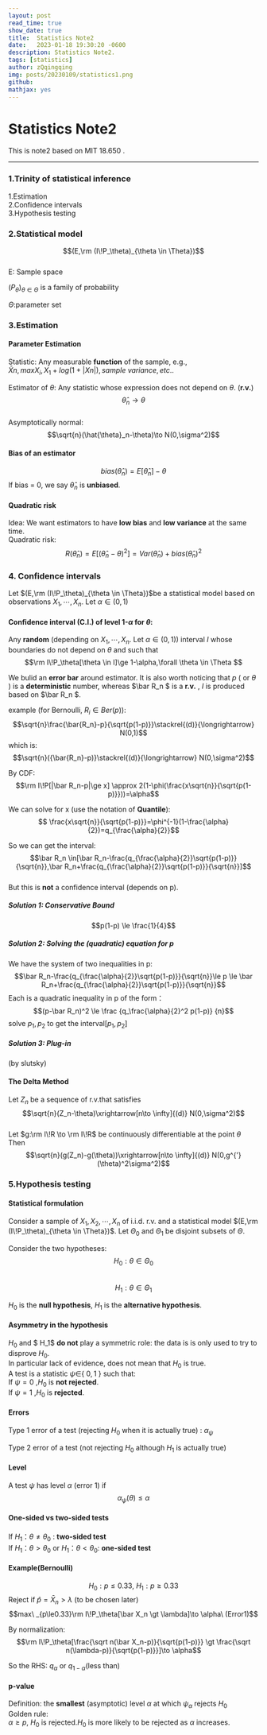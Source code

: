 ```yaml
---
layout: post
read_time: true
show_date: true
title:  Statistics Note2
date:   2023-01-18 19:30:20 -0600
description: Statistics Note2.
tags: [statistics]
author: zQqingqing
img: posts/20230109/statistics1.png 
github:  
mathjax: yes
---
```


# Statistics Note2

This is note2 based on MIT 18.650 .  

---

### 1.Trinity of statistical inference  
1.Estimation  
2.Confidence intervals  
3.Hypothesis testing  

### 2.Statistical model  
$$(E,\rm (I\!P_\theta)_{\theta \in \Theta})$$  
E: Sample space  

$(P_\theta)_{\theta \in \Theta}$ is a family of probability  

$\Theta$:parameter set

### 3.Estimation  
#### Parameter Estimation  

Statistic: Any measurable **function** of the sample, e.g.,  
$\bar Xn, maxX_i, X_1 + log(1 + |Xn|), sample\ variance, etc..$  

Estimator of $\theta$: Any statistic whose expression does not
depend on $\theta$.  (**r.v.**)
$$\hat{\theta}_n\to\theta$$  
Asymptotically normal:  
$$\sqrt{n}(\hat{\theta}_n-\theta)\to N(0,\sigma^2)$$  

#### Bias of an estimator
$$bias(\hat{\theta}_n)=E[\hat{\theta}_n]-\theta$$
If bias = 0, we say $\hat{\theta}_n$ is **unbiased**.  

#### Quadratic risk  
Idea: We want estimators to have **low bias** and **low variance** at the same time.  
Quadratic risk:$$R(\hat{\theta}_n)=E[(\hat{\theta}_n-\theta)^2]=Var(\hat{\theta}_n)+bias(\hat{\theta}_n)^2$$  
### 4. Confidence intervals
Let $(E,\rm (I\!P_\theta)_{\theta \in \Theta})$be a statistical model based on observations $X_1,\cdots,X_n$. Let $\alpha\in(0,1)$  
#### Confidence interval (C.I.) of level 1-$\alpha$ for $\theta$:  
Any **random** (depending on $X_1,\cdots,X_n$. Let $\alpha\in(0,1)$) interval $I$ whose boundaries do not depend on $\theta$ and such that  
$$\rm I\!P_\theta[\theta \in I]\ge 1-\alpha,\forall \theta \in \Theta $$  
  
We bulid an **error bar** around estimator. It is also worth noticing that $p$ ( or $\theta$ ) is a **deterministic** number, whereas $\bar R_n $ is a **r.v.** , $I$ is produced based on  $\bar R_n $.  
  
example (for Bernoulli, $R_i \in Ber(p)$):  
$$\sqrt{n}\frac{\bar{R_n}-p}{\sqrt{p(1-p)}}\stackrel{(d)}{\longrightarrow} N(0,1)$$
which is:
$$\sqrt{n}({\bar{R_n}-p)}\stackrel{(d)}{\longrightarrow} N(0,\sigma^2)$$  
  
By CDF:  
$$\rm I\!P[|\bar R_n-p|\ge x] \approx 2(1-\phi(\frac{x\sqrt{n}}{\sqrt{p(1-p)}}))=\alpha$$  
  
We can solve for x (use the notation of **Quantile**):  
$$ \frac{x\sqrt{n}}{\sqrt{p(1-p)}}=\phi^{-1}(1-\frac{\alpha}{2})=q_{\frac{\alpha}{2}}$$
  
So we can get the interval:  
$$\bar R_n \in[\bar R_n-\frac{q_{\frac{\alpha}{2}}\sqrt{p(1-p)}}{\sqrt{n}},\bar R_n+\frac{q_{\frac{\alpha}{2}}\sqrt{p(1-p)}}{\sqrt{n}}]$$  
But this is **not** a confidence interval (depends on p).  
##### Solution 1: Conservative Bound  
$$p(1-p) \le \frac{1}{4}$$  
##### Solution 2: Solving the (quadratic) equation for p  
We have the system of two inequalities in p:  
$$\bar R_n-\frac{q_{\frac{\alpha}{2}}\sqrt{p(1-p)}}{\sqrt{n}}\le p \le \bar R_n+\frac{q_{\frac{\alpha}{2}}\sqrt{p(1-p)}}{\sqrt{n}}$$
Each is a quadratic inequality in p of the form：  
$$(p-\bar R_n)^2 \le \frac
{q_\frac{\alpha}{2}^2 p(1-p)}
{n}$$
solve $p_1,p_2$ to get the interval$[p_1,p_2]$
##### Solution 3: Plug-in  
(by slutsky)  
#### The Delta Method  
Let $Z_n$ be a sequence of r.v.that satisfies  
$$\sqrt{n}(Z_n-\theta)\xrightarrow[n\to \infty]{(d)} N(0,\sigma^2)$$  
Let $g:\rm I\!R \to \rm I\!R$ be continuously differentiable at the point $\theta$  
Then  
$$\sqrt{n}(g(Z_n)-g(\theta))\xrightarrow[n\to \infty]{(d)} N(0,g^{'}(\theta)^2\sigma^2)$$  
### 5.Hypothesis testing  
#### Statistical formulation  
Consider a sample of $X_1,X_2,\cdots ,X_n$ of i.i.d.  r.v. and a statistical model $(E,\rm (I\!P_\theta)_{\theta \in \Theta})$. 
Let $\Theta _0$ and $\Theta _1$ be disjoint subsets of $\Theta$.  

Consider the two hypotheses:  
$$H_0 : \theta \in \Theta _0$$  
$$H_1: \theta \in \Theta _1$$  

$H_0$ is the **null hypothesis**, $H_1$ is the **alternative hypothesis**.  
#### Asymmetry in the hypothesis
$H_0$ and $ H_1$ **do not** play a symmetric role: the data is is only used to try to disprove $H_0$.  
In particular lack of evidence, does not mean that $H_0$ is true.  
A test is a statistic $\psi \in${ $0,1$ } such that:  
If $\psi =0$ ,$H_0$ is **not rejected**.  
If $\psi =1$ ,$H_0$ is **rejected**.  

#### Errors  
Type 1 error of a test (rejecting $H_0$ when it is actually true)  :  $\alpha _\psi$

Type 2 error of a test (not rejecting $H_0$ although $H_1$ is actually true)  
#### Level
A test $\psi$ has level $\alpha$ (error 1) if  
$$\alpha _\psi (\theta) \le \alpha$$  
#### One-sided vs two-sided tests  
If $H_1：\theta \ne \theta _0$ : **two-sided test**  
If $H_1：\theta \gt \theta _0$ or $H_1：\theta \lt \theta _0$: **one-sided test**   
#### Example(Bernoulli)  
$$H_0: p\le0.33,\ H_1:p\ge0.33$$
Reject if $\hat p = \bar X_n \gt \lambda$  (to be chosen later)  
$$max\ _{p\le0.33}\rm I\!P_\theta[\bar X_n \gt \lambda]\to \alpha\ (Error1)$$  
  
By normalization:  
$$\rm I\!P_\theta[\frac{\sqrt n(\bar X_n-p)}{\sqrt{p(1-p)}} \gt \frac{\sqrt n(\lambda-p)}{\sqrt{p(1-p)}}]\to \alpha$$  
  
So the RHS: $q_\alpha$ or $q_{1-\alpha}$(less than)  
#### p-value  
Definition: the **smallest** (asymptotic) level $\alpha$  at which $\psi_\alpha$ rejects $H_0$  
Golden rule:  
$\alpha \ge p$, $H_0$ is rejected.$H_0$ is more likely to be rejected as $\alpha$ increases.  











